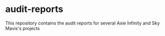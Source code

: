 # audit-reports

This repository contains the audit reports for several Axie Infinity and Sky Mavis's projects
